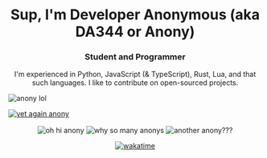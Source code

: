 [comment]: <> (Inspiration -totally not just some simple modifications- taken from Soheab's README page! If they're reading this, hello, ignore :v)
<h1 align="center">Sup, I'm Developer Anonymous (aka DA344 or Anony)</h1>
<h3 align="center">Student and Programmer</h3>

<p align="center">
  I'm experienced in Python, JavaScript (& TypeScript), Rust, Lua, and that such languages.
  I like to contribute on open-sourced projects.
</p>

<p align="left"> <img src="https://komarev.com/ghpvc/?username=da-344&label=Profile%20views&color=ff0000&style=flat" alt="anony lol" /> </p>
<p align="left"> <a href="https://github.com/ryo-ma/github-profile-trophy"><img src="https://github-profile-trophy.vercel.app/?username=da-344" alt="yet again anony" /></a> </p>

<p align="center">
  <img align="center" src="https://github-readme-stats.vercel.app/api/top-langs?username=da-344&show_icons=true&locale=en&layout=compact&theme=synthwave" alt="oh hi anony" />
  <img align="center" src="https://github-readme-stats.vercel.app/api?username=da-344&show_icons=true&locale=en&theme=synthwave" alt="why so many anonys" />
  <img align="center" src="https://github-readme-streak-stats.herokuapp.com/?user=da-344&theme=synthwave" alt="another anony???" />
</p>

<p align="center">
  <a href="https://github.com/anuraghazra/github-readme-stats" target="_blank" rel="noreferrer"> 
    <img src="https://github-readme-stats.vercel.app/api/wakatime?username=DA344&layout=compact&theme=synthwave" alt="wakatime"/> 
  </a> 
</p>
